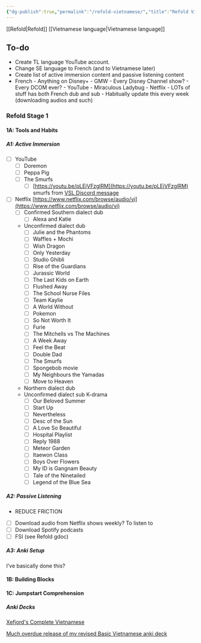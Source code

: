 ```yaml
---
{"dg-publish":true,"permalink":"/refold-vietnamese/","title":"Refold Vietnamese","tags":["language"],"created":"2022-01-09","updated":"2022-07-11"}
---
```



[[Refold\|Refold]]
[[Vietnamese language\|Vietnamese language]]

## To-do

- Create TL language YouTube account.
- Change SE language to French (and to Vietnamese later)
- Create list of active immersion content and passive listening content
- French
        - Anything on Disney+
            - GMW
            - Every Disney Channel show?
            - Every DCOM ever?
        - YouTube
            - Miraculous Ladybug
        - Netflix
            - LOTs of stuff has both French dub and sub
        - Habitually update this every week (downloading audios and such)

### Refold Stage 1

#### 1A: Tools and Habits

##### A1: Active Immersion

- [ ] YouTube
  - [ ] Doremon
  - [ ] Peppa Pig
  - [ ] The Smurfs
    - [ ] [https://youtu.be/pLEjVFzglRM](https://youtu.be/pLEjVFzglRM) smurfs from [VSL Discord message](https://discord.com/channels/701655793119789076/701868454168494100/900966631306588170)
- [ ] Netflix [https://www.netflix.com/browse/audio/vi](https://www.netflix.com/browse/audio/vi)
  - [ ] Confirmed Southern dialect dub
    - [ ] Alexa and Katie
  - Unconfirmed dialect dub
    - [ ] Julie and the Phantoms
    - [ ] Waffles + Mochi
    - [ ] Wish Dragon
    - [ ] Only Yesterday
    - [ ] Studio Ghibli
    - [ ] Rise of the Guardians
    - [ ] Jurassic World
    - [ ] The Last Kids on Earth
    - [ ] Flushed Away
    - [ ] The School Nurse Files
    - [ ] Team Kaylie
    - [ ] A World Without
    - [ ] Pokemon
    - [ ] So Not Worth It
    - [ ] Furie
    - [ ] The Mitchells vs The Machines
    - [ ] A Week Away
    - [ ] Feel the Beat
    - [ ] Double Dad
    - [ ] The Smurfs
    - [ ] Spongebob movie
    - [ ] My Neighbours the Yamadas
    - [ ] Move to Heaven
  - Northern dialect dub
  - Unconfirmed dialect sub K-drama
    - [ ] Our Beloved Summer
    - [ ] Start Up
    - [ ] Nevertheless
    - [ ] Desc of the Sun
    - [ ] A Love So Beautiful
    - [ ] Hospital Playlist
    - [ ] Reply 1988
    - [ ] Meteor Garden
    - [ ] Itaewon Class
    - [ ] Boys Over Flowers
    - [ ] My ID is Gangnam Beauty
    - [ ] Tale of the Ninetailed
    - [ ] Legend of the Blue Sea

##### A2: Passive Listening

- REDUCE FRICTION
- [ ] Download audio from Netflix shows weekly? To listen to
- [ ] Download Spotify podcasts
- [ ] FSI (see Refold gdoc)

##### A3: Anki Setup

I’ve basically done this?

#### 1B: Building Blocks

#### 1C: Jumpstart Comprehension

##### Anki Decks

[Xefjord's Complete Vietnamese](https://www.dropbox.com/sh/g4iz7sw992qzieg/AAD-iCCcDrUmfUPsXU3JtvWLa?dl=0)

[Much overdue release of my revised Basic Vietnamese anki deck](https://www.reddit.com/r/learnvietnamese/comments/6bg6r8/much_overdue_release_of_my_revised_basic/)
